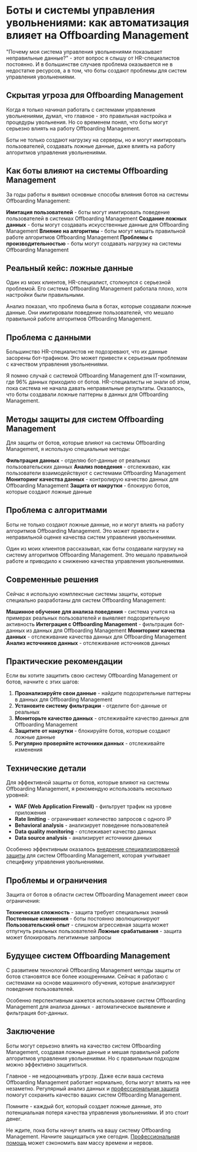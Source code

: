 ﻿# Боты и системы управления увольнениями: как автоматизация влияет на Offboarding Management

"Почему моя система управления увольнениями показывает неправильные данные?" - этот вопрос я слышу от HR-специалистов постоянно. И в большинстве случаев проблема оказывается не в недостатке ресурсов, а в том, что боты создают проблемы для систем управления увольнениями.

## Скрытая угроза для Offboarding Management

Когда я только начинал работать с системами управления увольнениями, думал, что главное - это правильная настройка и процедуры увольнения. Но со временем понял, что боты могут серьезно влиять на работу Offboarding Management.

Боты не только создают нагрузку на серверы, но и могут имитировать пользователей, создавать ложные данные, даже влиять на работу алгоритмов управления увольнениями.

## Как боты влияют на системы Offboarding Management

За годы работы я выявил основные способы влияния ботов на системы Offboarding Management:

**Имитация пользователей** - боты могут имитировать поведение пользователей в системах Offboarding Management
**Создание ложных данных** - боты могут создавать искусственные данные для Offboarding Management
**Влияние на алгоритмы** - боты могут мешать правильной работе алгоритмов Offboarding Management
**Проблемы с производительностью** - боты могут создавать нагрузку на системы Offboarding Management

## Реальный кейс: ложные данные

Один из моих клиентов, HR-специалист, столкнулся с серьезной проблемой. Его система Offboarding Management работала плохо, хотя настройки были правильными.

Анализ показал, что проблема была в ботах, которые создавали ложные данные. Они имитировали поведение пользователей, что мешало правильной работе алгоритмов Offboarding Management.

## Проблема с данными

Большинство HR-специалистов не подозревают, что их данные засорены бот-трафиком. Это может привести к серьезным проблемам с качеством управления увольнениями.

Я помню случай с системой Offboarding Management для IT-компании, где 96% данных приходило от ботов. HR-специалисты не знали об этом, пока система не начала давать неправильные результаты. Оказалось, что боты создавали ложные паттерны в данных для Offboarding Management.

## Методы защиты для систем Offboarding Management

Для защиты от ботов, которые влияют на системы Offboarding Management, я использую специальные методы:

**Фильтрация данных** - отделяю бот-данные от реальных пользовательских данных
**Анализ поведения** - отслеживаю, как пользователи взаимодействуют с системами Offboarding Management
**Мониторинг качества данных** - контролирую качество данных для Offboarding Management
**Защита от накрутки** - блокирую ботов, которые создают ложные данные

## Проблема с алгоритмами

Боты не только создают ложные данные, но и могут влиять на работу алгоритмов Offboarding Management. Это может привести к неправильной оценке качества систем управления увольнениями.

Один из моих клиентов рассказывал, как боты создавали нагрузку на систему алгоритмов Offboarding Management. Это мешало правильной работе и приводило к снижению качества управления увольнениями.

## Современные решения

Сейчас я использую комплексные системы защиты, которые специально разработаны для систем Offboarding Management:

**Машинное обучение для анализа поведения** - система учится на примерах реальных пользователей и выявляет подозрительную активность
**Интеграция с Offboarding Management** - фильтрация бот-данных из данных для Offboarding Management
**Мониторинг качества данных** - отслеживание качества данных для Offboarding Management
**Анализ источников данных** - отслеживание источников данных

## Практические рекомендации

Если вы хотите защитить свою систему Offboarding Management от ботов, начните с этих шагов:

1. **Проанализируйте свои данные** - найдите подозрительные паттерны в данных для Offboarding Management
2. **Установите систему фильтрации** - отделите бот-данные от реальных
3. **Мониторьте качество данных** - отслеживайте качество данных для Offboarding Management
4. **Защитите от накрутки** - блокируйте ботов, которые создают ложные данные
5. **Регулярно проверяйте источники данных** - отслеживайте изменения

## Технические детали

Для эффективной защиты от ботов, которые влияют на системы Offboarding Management, я рекомендую использовать несколько уровней:

- **WAF (Web Application Firewall)** - фильтрует трафик на уровне приложения
- **Rate limiting** - ограничивает количество запросов с одного IP
- **Behavioral analysis** - анализирует поведение пользователей
- **Data quality monitoring** - отслеживает качество данных
- **Data source analysis** - анализирует источники данных

Особенно эффективным оказалось [внедрение специализированной защиты](https://progaem.com/ustanovka-antibota-usluga-po-zashhite-ot-botov-vashih-sajtov-na-razlichnyh-cms-sistemah.html) для систем Offboarding Management, которая учитывает специфику управления увольнениями.

## Проблемы и ограничения

Защита от ботов в области систем Offboarding Management имеет свои ограничения:

**Техническая сложность** - защита требует специальных знаний
**Постоянные изменения** - боты постоянно эволюционируют
**Пользовательский опыт** - слишком агрессивная защита может отпугнуть реальных пользователей
**Ложные срабатывания** - защита может блокировать легитимные запросы

## Будущее систем Offboarding Management

С развитием технологий Offboarding Management методы защиты от ботов становятся все более изощренными. Сейчас я работаю с системами на основе машинного обучения, которые анализируют поведение пользователей.

Особенно перспективным кажется использование систем Offboarding Management для анализа данных - автоматическое выявление и фильтрация бот-данных.

## Заключение

Боты могут серьезно влиять на качество систем Offboarding Management, создавая ложные данные и мешая правильной работе алгоритмов управления увольнениями. Но с правильным подходом можно эффективно защититься.

Главное - не недооценивать угрозу. Даже если ваша система Offboarding Management работает нормально, боты могут влиять на нее незаметно. Регулярный анализ данных и [профессиональная защита](https://progaem.com/ustanovka-antibota-usluga-po-zashhite-ot-botov-vashih-sajtov-na-razlichnyh-cms-sistemah.html) помогут сохранить качество ваших систем Offboarding Management.

Помните - каждый бот, который создает ложные данные, это потенциальная потеря качества управления увольнениями. И это стоит денег.

Не ждите, пока боты начнут влиять на вашу систему Offboarding Management. Начните защищаться уже сегодня. [Профессиональная помощь](https://progaem.com/ustanovka-antibota-usluga-po-zashhite-ot-botov-vashih-sajtov-na-razlichnyh-cms-sistemah.html) может сэкономить вам массу времени и нервов.
